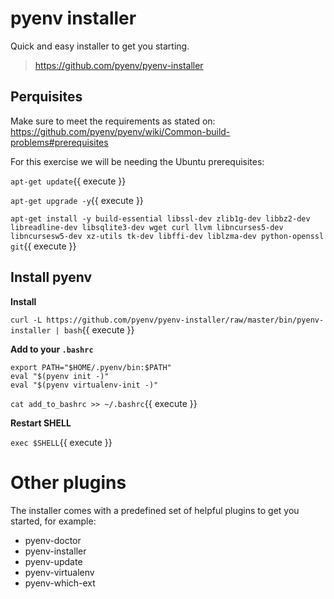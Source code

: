 # pyenv installer

Quick and easy installer to get you starting.

> https://github.com/pyenv/pyenv-installer

## Perquisites

Make sure to meet the requirements as stated on: https://github.com/pyenv/pyenv/wiki/Common-build-problems#prerequisites

For this exercise we will be needing the Ubuntu prerequisites:

`apt-get update`{{ execute }}

`apt-get upgrade -y`{{ execute }}

`apt-get install -y build-essential libssl-dev zlib1g-dev libbz2-dev libreadline-dev libsqlite3-dev wget curl llvm libncurses5-dev libncursesw5-dev xz-utils tk-dev libffi-dev liblzma-dev python-openssl git`{{ execute }}

## Install pyenv

**Install**

`curl -L https://github.com/pyenv/pyenv-installer/raw/master/bin/pyenv-installer | bash`{{ execute }}

**Add to your `.bashrc`**

```shell
export PATH="$HOME/.pyenv/bin:$PATH"
eval "$(pyenv init -)"
eval "$(pyenv virtualenv-init -)"
```

`cat add_to_bashrc >> ~/.bashrc`{{ execute }}

**Restart SHELL**

`exec $SHELL`{{ execute }}



# Other plugins

The installer comes with a predefined set of helpful plugins to get you started, for example:

- pyenv-doctor
- pyenv-installer
- pyenv-update
- pyenv-virtualenv
- pyenv-which-ext